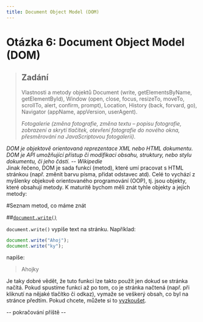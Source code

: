```yaml
---
title: Document Object Model (DOM)
---
```


Otázka 6: Document Object Model (DOM)
=====================================

> Zadání
> ------
> 
> Vlastnosti a metody objektů Document (write, getElementsByName, getElementById), Window (open, close, focus, resizeTo, moveTo, scrollTo, alert, confirm, prompt), Location, History (back, forvard, go), Navigator (appName, appVersion, userAgent).
> 
> *Fotogalerie (změna fotografie, změna textu – popisu fotografie, zobrazení a skrytí tlačítek, otevření fotografie do nového okna, přesměrování na JavaScriptovou fotogalerii).*

*DOM je objektově orientovaná reprezentace XML nebo HTML dokumentu. DOM je API umožňující přístup či modifikaci obsahu, struktury, nebo stylu dokumentu, či jeho částí. -- Wikipedie*  
Jinak řečeno, DOM je sada funkcí (metod), které umí pracovat s HTML stránkou (např. změnit barvu písma, přidat odstavec atd). Celé to vychází z myšlenky objekově orientovaného programování (OOP), tj. jsou objekty, které obsahují metody. K maturitě bychom měli znát tyhle objekty a jejich metody:

#Seznam metod, co máme znát

##[`document.write()`][1]

`document.write()` vypíše text na stránku. Například:

```js
document.write("Ahoj");
document.write("ky");
```

napíše:

> Ahojky

Je taky dobré vědět, že tuto funkci lze takto použít jen dokud se stránka načítá. Pokud spustíme funkci až po tom, co je stránka načtená (např. při kliknutí na nějaké tlačítko či odkaz), vymaže se veškerý obsah, co byl na stránce předtím. Pokud chcete, můžete si to [vyzkoušet][2].

-- pokračování příště --

[1]: https://developer.mozilla.org/en-US/docs/Web/API/Document/write
[2]: javascript:document.write('Ahoj')
